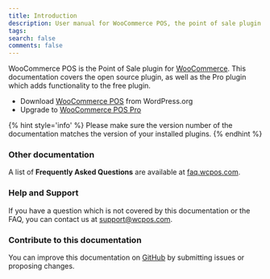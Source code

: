 ```yaml
---
title: Introduction
description: User manual for WooCommerce POS, the point of sale plugin for WordPress.
tags: 
search: false
comments: false
---
```


WooCommerce POS is the Point of Sale plugin for [WooCommerce](https://www.woothemes.com/woocommerce/). 
This documentation covers the open source plugin, as well as the Pro plugin which adds functionality to the free plugin. 

* Download [WooCommerce POS](https://wordpress.org/plugins/woocommerce-pos/) from WordPress.org
* Upgrade to [WooCommerce POS Pro](http://wcpos.com/pro)

{% hint style='info' %}
Please make sure the version number of the documentation matches the version of your installed plugins.
{% endhint %}

### Other documentation

A list of **Frequently Asked Questions** are available at [faq.wcpos.com](http://faq.wcpos.com). 

### Help and Support

If you have a question which is not covered by this documentation or the FAQ, you can contact us at [support@wcpos.com](mailto:support@wcpos.com).

### Contribute to this documentation

You can improve this documentation on [GitHub](https://github.com/kilbot/WooCommerce-POS-Manual) by submitting issues or proposing changes. 